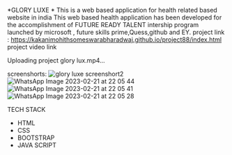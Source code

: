 *GLORY LUXE *
This is a web based application for health related based website in india
 This web based health application has been developed for the accomplishment of FUTURE READY TALENT  intership program launched by microsoft ,
 future skills prime,Quess,github and EY.
 project link : https://kakanimohithsomeswarabharadwaj.github.io/project88/index.html
 project video link 
 
 Uploading project glory lux.mp4…

screenshorts:
  ![glory luxe screenshort2](https://user-images.githubusercontent.com/118988293/220405022-cd708073-315b-4bfe-a716-fb6b030292dc.jpg)
![WhatsApp Image 2023-02-21 at 22 05 44](https://user-images.githubusercontent.com/118988293/220405336-e6a6ed6f-6cdb-4d88-b160-35db048a57c9.jpg)
![WhatsApp Image 2023-02-21 at 22 05 41](https://user-images.githubusercontent.com/118988293/220405364-a631b84f-e451-414a-95f7-702477e7b31b.jpg)
![WhatsApp Image 2023-02-21 at 22 05 28](https://user-images.githubusercontent.com/118988293/220405371-6cf4281d-ad66-4f3f-905d-00f60972f979.jpg)

 TECH STACK 
 * HTML
 * CSS
 * BOOTSTRAP
 * JAVA SCRIPT
 




